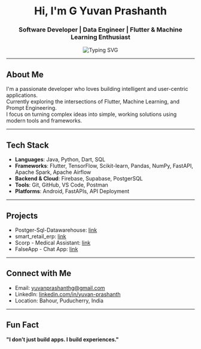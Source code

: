 <h1 align="center">Hi, I'm G Yuvan Prashanth</h1>
<h3 align="center">Software Developer | Data Engineer | Flutter & Machine Learning Enthusiast</h3>

<p align="center">
  <img src="https://readme-typing-svg.demolab.com/?lines=Flutter+Developer;Data+Engineer;AI+Student;ML+Engineer+in+the+Making;Always+Learning+Something+New&center=true&width=500&height=30" alt="Typing SVG" />
</p>

---

## About Me

I'm a passionate developer who loves building intelligent and user-centric applications.  
Currently exploring the intersections of Flutter, Machine Learning, and Prompt Engineering.  
I focus on turning complex ideas into simple, working solutions using modern tools and frameworks.

---

## Tech Stack

- **Languages**: Java, Python, Dart, SQL  
- **Frameworks**: Flutter, TensorFlow, Scikit-learn, Pandas, NumPy, FastAPI, Apache Spark,  Apache Airflow  
- **Backend & Cloud**: Firebase, Supabase, PostgerSQL
- **Tools**: Git, GitHub, VS Code, Postman  
- **Platforms**: Android, FastAPIs, API Deployment  

---
## Projects

- Postger-Sql-Datawarehouse: [link](https://github.com/YuvanPrashanthG/Postger-Sql-Datawarehouse)  
- smart_retail_erp: [link](https://github.com/YuvanPrashanthG/smart_retail_erp)
- Scorp - Medical Assistant: [link](https://github.com/YuvanPrashanthG/Scorp)
- FalseApp - Chat App: [link](https://github.com/YuvanPrashanthG/chat-app-v1)

---

## Connect with Me

- Email: [yuvanprashanthg@gmail.com](mailto:yuvanprashanthg@gmail.com)  
- LinkedIn: [linkedin.com/in/yuvan-prashanth](https://www.linkedin.com/in/yuvan-prashanth-682104264)  
- Location: Bahour, Puducherry, India  

---

## Fun Fact

**"I don’t just build apps. I build experiences."**

